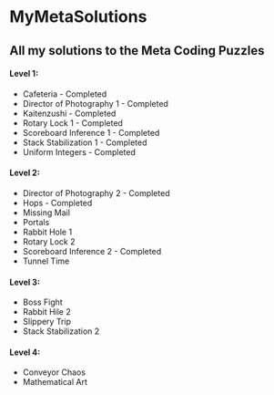 # MyMetaSolutions
## All my solutions to the Meta Coding Puzzles

#### Level 1:
* Cafeteria - Completed
* Director of Photography 1 - Completed
* Kaitenzushi - Completed
* Rotary Lock 1 - Completed
* Scoreboard Inference 1 - Completed
* Stack Stabilization 1 - Completed
* Uniform Integers - Completed

#### Level 2:
* Director of Photography 2 - Completed
* Hops - Completed
* Missing Mail
* Portals
* Rabbit Hole 1
* Rotary Lock 2
* Scoreboard Inference 2 - Completed
* Tunnel Time

#### Level 3:
* Boss Fight
* Rabbit Hile 2
* Slippery Trip
* Stack Stabilization 2

#### Level 4:
* Conveyor Chaos
* Mathematical Art
